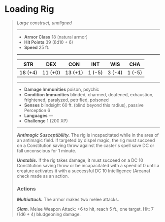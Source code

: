 # Loading Rig
>*Large construct, unaligned*
>___
>- **Armor Class** 18 (natural armor)
>- **Hit Points** 39 (6d10 + 6)
>- **Speed** 25 ft.
>___
>|STR|DEX|CON|INT|WIS|CHA|
>|:---:|:---:|:---:|:---:|:---:|:---:|
>|18 (+4)|11 (+0)|13 (+1)|1 (-5)|3 (-4)|1 (-5)|
>___
>- **Damage Immunities** poison, psychic
>- **Condition Immunities** blinded, charmed, deafened, exhaustion, frightened, paralyzed, petrified, poisoned
>- **Senses** blindsight 60 ft. (blind beyond this radius), passive Perception 6
>- **Languages** —
>- **Challenge** 1 (200 XP)
>___
>***Antimagic Susceptibility.*** The rig is incapacitated while in the area of an antimagic field. If targeted by dispel magic, the rig must succeed on a Constitution saving throw against the caster's spell save DC or fall unconscious for 1 minute.  
>
>***Unstable.*** If the rig takes damage, it must succeed on a DC 10 Constitution saving throw or be incapacitated with a speed of 0 until a creature activates it with a successful DC 10 Intelligence (Arcana) check made as an action.  
>
>### Actions
>***Multiattack.*** The armor makes two melee attacks.  
>
>***Slam.*** Melee Weapon Attack: +6 to hit, reach 5 ft., one target. Hit: 7 (1d6 + 4) bludgeoning damage.